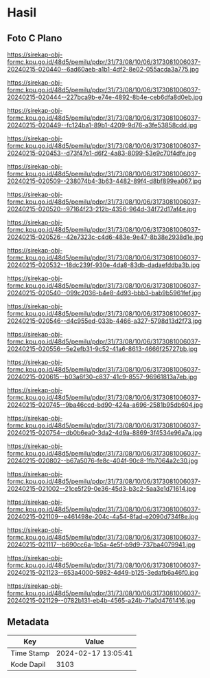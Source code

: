 # Hasil

## Foto C Plano

https://sirekap-obj-formc.kpu.go.id/48d5/pemilu/pdpr/31/73/08/10/06/3173081006037-20240215-020440--6ad60aeb-a1b1-4df2-8e02-055acda3a775.jpg

https://sirekap-obj-formc.kpu.go.id/48d5/pemilu/pdpr/31/73/08/10/06/3173081006037-20240215-020444--227bca9b-e74e-4892-8b4e-ceb6dfa8d0eb.jpg

https://sirekap-obj-formc.kpu.go.id/48d5/pemilu/pdpr/31/73/08/10/06/3173081006037-20240215-020449--fc124ba1-89b1-4209-9d76-a3fe53858cdd.jpg

https://sirekap-obj-formc.kpu.go.id/48d5/pemilu/pdpr/31/73/08/10/06/3173081006037-20240215-020453--d73f47e1-d6f2-4a83-8099-53e9c70f4dfe.jpg

https://sirekap-obj-formc.kpu.go.id/48d5/pemilu/pdpr/31/73/08/10/06/3173081006037-20240215-020509--238074b4-3b63-4482-89f4-d8bf899ea067.jpg

https://sirekap-obj-formc.kpu.go.id/48d5/pemilu/pdpr/31/73/08/10/06/3173081006037-20240215-020520--97164f23-212b-4356-964d-34f72d17af4e.jpg

https://sirekap-obj-formc.kpu.go.id/48d5/pemilu/pdpr/31/73/08/10/06/3173081006037-20240215-020526--42e7323c-c4d6-483e-9e47-8b38e2938d1e.jpg

https://sirekap-obj-formc.kpu.go.id/48d5/pemilu/pdpr/31/73/08/10/06/3173081006037-20240215-020532--18dc239f-930e-4da8-83db-dadaefddba3b.jpg

https://sirekap-obj-formc.kpu.go.id/48d5/pemilu/pdpr/31/73/08/10/06/3173081006037-20240215-020540--099c2036-b4e8-4d93-bbb3-bab9b5961fef.jpg

https://sirekap-obj-formc.kpu.go.id/48d5/pemilu/pdpr/31/73/08/10/06/3173081006037-20240215-020546--d4c955ed-033b-4466-a327-5798d13d2f73.jpg

https://sirekap-obj-formc.kpu.go.id/48d5/pemilu/pdpr/31/73/08/10/06/3173081006037-20240215-020556--5e2efb31-9c52-41a6-8613-4666f25727bb.jpg

https://sirekap-obj-formc.kpu.go.id/48d5/pemilu/pdpr/31/73/08/10/06/3173081006037-20240215-020615--b03a6f30-c837-41c9-8557-96961813a7eb.jpg

https://sirekap-obj-formc.kpu.go.id/48d5/pemilu/pdpr/31/73/08/10/06/3173081006037-20240215-020745--9ba46ccd-bd90-424a-a696-2581b95db604.jpg

https://sirekap-obj-formc.kpu.go.id/48d5/pemilu/pdpr/31/73/08/10/06/3173081006037-20240215-020754--db0b6ea0-3da2-4d9a-8869-3f4534e96a7a.jpg

https://sirekap-obj-formc.kpu.go.id/48d5/pemilu/pdpr/31/73/08/10/06/3173081006037-20240215-020802--b67a5076-fe8c-404f-90c8-1fb7064a2c30.jpg

https://sirekap-obj-formc.kpu.go.id/48d5/pemilu/pdpr/31/73/08/10/06/3173081006037-20240215-021002--21ce5f29-0e36-45d3-b3c2-5aa3e1d71614.jpg

https://sirekap-obj-formc.kpu.go.id/48d5/pemilu/pdpr/31/73/08/10/06/3173081006037-20240215-021109--e461498e-204c-4a54-8fad-e2090d734f8e.jpg

https://sirekap-obj-formc.kpu.go.id/48d5/pemilu/pdpr/31/73/08/10/06/3173081006037-20240215-021117--b690cc6a-1b5a-4e5f-b9d9-737ba4079941.jpg

https://sirekap-obj-formc.kpu.go.id/48d5/pemilu/pdpr/31/73/08/10/06/3173081006037-20240215-021123--653a4000-5982-4d49-b125-3edafb6a46f0.jpg

https://sirekap-obj-formc.kpu.go.id/48d5/pemilu/pdpr/31/73/08/10/06/3173081006037-20240215-021129--0782b131-eb4b-4565-a24b-71a0d4761416.jpg


## Metadata

| Key        | Value               |
| ---------- | ------------------- |
| Time Stamp | 2024-02-17 13:05:41 |
| Kode Dapil | 3103                |



